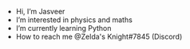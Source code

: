 -  Hi, I’m Jasveer
-  I’m interested in physics and maths
-  I’m currently learning Python
-  How to reach me @Zelda's Knight#7845 (Discord)
   


